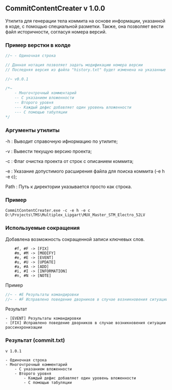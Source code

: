 ## CommitContentCreater v 1.0.0
Утилита для генерации тела коммита на основе информации, указанной в коде, с помощью специальной разметки. Также, она позволяет вести файл историчности, согласуя номера версий.

### Пример верстки в колде

```C
//~ - Одиночная строка

// Данная нотация позволяет задать модификацию номера версии
// Последняя версия из файла "history.txt" будет изменена на указанные значения в каждой части версии (v1.0.0 -> v1.0.1) 

//~ v0.0.1

/*~
    - Многочтрочный комментарий
    -- С указанием вложенности
    -- Второго уровня
    --- Каждый дефис добавляет один уровень вложенности
    --- С помощью табуляции
*/
```

### Аргументы утилиты
-h               : Выводит справочную ифнормацию по утилите;

-v               : Вывести текущую версию проекта;

-c               : Флаг очистка проекта от строк с описанием коммита;

-e <extention>   : Указание допустимого расширения файла для поиска коммита (-e h -e c);

Path           : Путь к директории указывается просто как строка.

### Пример
``` CommitContentCreater.exe -c -e h -e c D:\Projects\TMS\Multiplex_Lipgart\MUX_Master_STM_Electro_52LV ```

### Используемые сокращения
Добавлена возможность сокращенной записи ключевых слов.

```
    #f, #F -> [FIX]
    #m, #M -> [MODIFY]
    #e, #E -> [EVENT]
    #u, #U -> [UPDATE]
    #a, #A -> [ADD]
    #i, #I -> [INFORMATION]
    #n, #N -> [NOTE]
```
Пример
```C
//~ - #E Результаты командировки
//~ - #F Исправлено поведение дворников в случае возникновения ситуации рассинхронизации
```
Результат
```
- [EVENT] Результаты командировки
- [FIX] Исправлено поведение дворников в случае возникновения ситуации рассинхронизации
```

### Результат (commit.txt)
```
v 1.0.1

- Одиночная строка
- Многочтрочный комментарий
    - С указанием вложенности
    - Второго уровня
        - Каждый дефис добавляет один уровень вложенности
        - С помощью табуляции
```
